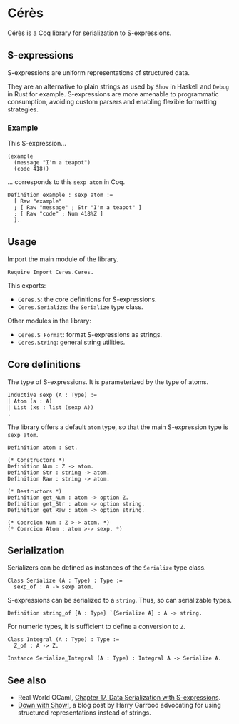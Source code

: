 Cérès
=====

Cérès is a Coq library for serialization to S-expressions.

S-expressions
-------------

S-expressions are uniform representations of structured data.

They are an alternative to plain strings as used by `Show` in Haskell and
`Debug` in Rust for example.
S-expressions are more amenable to programmatic consumption, avoiding custom
parsers and enabling flexible formatting strategies.

### Example

This S-expression...

```
(example
  (message "I'm a teapot")
  (code 418))
```

... corresponds to this `sexp atom` in Coq.

```coq
Definition example : sexp atom :=
  [ Raw "example"
  ; [ Raw "message" ; Str "I'm a teapot" ]
  ; [ Raw "code" ; Num 418%Z ]
  ].
```

Usage
-----

Import the main module of the library.

```coq
Require Import Ceres.Ceres.
```

This exports:

- `Ceres.S`: the core definitions for S-expressions.
- `Ceres.Serialize`: the `Serialize` type class.

Other modules in the library:

- `Ceres.S_Format`: format S-expressions as strings.
- `Ceres.String`: general string utilities.

Core definitions
----------------

The type of S-expressions. It is parameterized by the type of atoms.

```coq
Inductive sexp (A : Type) :=
| Atom (a : A)
| List (xs : list (sexp A))
.
```

The library offers a default `atom` type, so that the main S-expression type is
`sexp atom`.

```coq
Definition atom : Set.

(* Constructors *)
Definition Num : Z -> atom.
Definition Str : string -> atom.
Definition Raw : string -> atom.

(* Destructors *)
Definition get_Num : atom -> option Z.
Definition get_Str : atom -> option string.
Definition get_Raw : atom -> option string.

(* Coercion Num : Z >-> atom. *)
(* Coercion Atom : atom >-> sexp. *)
```

Serialization
-------------

Serializers can be defined as instances of the `Serialize` type class.

```coq
Class Serialize (A : Type) : Type :=
  sexp_of : A -> sexp atom.
```

S-expressions can be serialized to a `string`. Thus, so can serializable types.

```coq
Definition string_of {A : Type} `{Serialize A} : A -> string.
```

For numeric types, it is sufficient to define a conversion to `Z`.

```coq
Class Integral (A : Type) : Type :=
  Z_of : A -> Z.

Instance Serialize_Integral (A : Type) : Integral A -> Serialize A.
```

See also
--------

- Real World OCaml, [Chapter 17, Data Serialization with
  S-expressions](https://v1.realworldocaml.org/v1/en/html/data-serialization-with-s-expressions.html).
- [Down with Show!](https://harry.garrood.me/blog/down-with-show-part-3/), a
  blog post by Harry Garrood advocating for using structured representations
  instead of strings.
